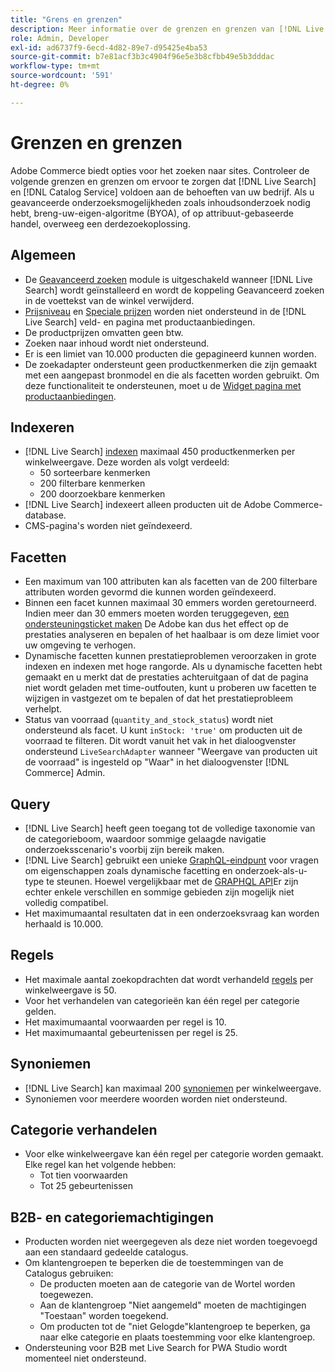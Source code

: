```yaml
---
title: "Grens en grenzen"
description: Meer informatie over de grenzen en grenzen van [!DNL Live Search] om ervoor te zorgen dat het voldoet aan de behoeften van uw bedrijf.
role: Admin, Developer
exl-id: ad6737f9-6ecd-4d82-89e7-d95425e4ba53
source-git-commit: b7e81acf3b3c4904f96e5e3b8cfbb49e5b3dddac
workflow-type: tm+mt
source-wordcount: '591'
ht-degree: 0%

---
```


# Grenzen en grenzen

Adobe Commerce biedt opties voor het zoeken naar sites. Controleer de volgende grenzen en grenzen om ervoor te zorgen dat [!DNL Live Search] en [!DNL Catalog Service] voldoen aan de behoeften van uw bedrijf. Als u geavanceerde onderzoeksmogelijkheden zoals inhoudsonderzoek nodig hebt, breng-uw-eigen-algoritme (BYOA), of op attribuut-gebaseerde handel, overweeg een derdezoekoplossing.

## Algemeen

- De [Geavanceerd zoeken](https://experienceleague.adobe.com/en/docs/commerce-admin/catalog/catalog/search/search) module is uitgeschakeld wanneer [!DNL Live Search] wordt geïnstalleerd en wordt de koppeling Geavanceerd zoeken in de voettekst van de winkel verwijderd.
- [Prijsniveau](https://experienceleague.adobe.com/en/docs/commerce-admin/catalog/products/pricing/product-price-tier) en [Speciale prijzen](https://experienceleague.adobe.com/en/docs/commerce-admin/catalog/products/pricing/product-price-special) worden niet ondersteund in de [!DNL Live Search] veld- en pagina met productaanbiedingen.
- De productprijzen omvatten geen btw.
- Zoeken naar inhoud wordt niet ondersteund.
- Er is een limiet van 10.000 producten die gepagineerd kunnen worden.
- De zoekadapter ondersteunt geen productkenmerken die zijn gemaakt met een aangepast bronmodel en die als facetten worden gebruikt. Om deze functionaliteit te ondersteunen, moet u de [Widget pagina met productaanbiedingen](plp-styling.md).

## Indexeren

- [!DNL Live Search] [indexen](indexing.md) maximaal 450 productkenmerken per winkelweergave. Deze worden als volgt verdeeld:
   - 50 sorteerbare kenmerken
   - 200 filterbare kenmerken
   - 200 doorzoekbare kenmerken
- [!DNL Live Search] indexeert alleen producten uit de Adobe Commerce-database.
- CMS-pagina&#39;s worden niet geïndexeerd.

## Facetten

- Een maximum van 100 attributen kan als facetten van de 200 filterbare attributen worden gevormd die kunnen worden geïndexeerd.
- Binnen een facet kunnen maximaal 30 emmers worden geretourneerd. Indien meer dan 30 emmers moeten worden teruggegeven, [een ondersteuningsticket maken](https://experienceleague.adobe.com/en/docs/commerce-knowledge-base/kb/help-center-guide/magento-help-center-user-guide) De Adobe kan dus het effect op de prestaties analyseren en bepalen of het haalbaar is om deze limiet voor uw omgeving te verhogen.
- Dynamische facetten kunnen prestatieproblemen veroorzaken in grote indexen en indexen met hoge rangorde. Als u dynamische facetten hebt gemaakt en u merkt dat de prestaties achteruitgaan of dat de pagina niet wordt geladen met time-outfouten, kunt u proberen uw facetten te wijzigen in vastgezet om te bepalen of dat het prestatieprobleem verhelpt.
- Status van voorraad (`quantity_and_stock_status`) wordt niet ondersteund als facet. U kunt `inStock: 'true'` om producten uit de voorraad te filteren. Dit wordt vanuit het vak in het dialoogvenster ondersteund `LiveSearchAdapter` wanneer &quot;Weergave van producten uit de voorraad&quot; is ingesteld op &quot;Waar&quot; in het dialoogvenster [!DNL Commerce] Admin.

## Query

- [!DNL Live Search] heeft geen toegang tot de volledige taxonomie van de categorieboom, waardoor sommige gelaagde navigatie onderzoeksscenario&#39;s voorbij zijn bereik maken.
- [!DNL Live Search] gebruikt een unieke [GraphQL-eindpunt](https://developer.adobe.com/commerce/services/graphql/live-search/) voor vragen om eigenschappen zoals dynamische facetting en onderzoek-als-u-type te steunen. Hoewel vergelijkbaar met de [GRAPHQL API](https://developer.adobe.com/commerce/webapi/graphql/)Er zijn echter enkele verschillen en sommige gebieden zijn mogelijk niet volledig compatibel.
- Het maximumaantal resultaten dat in een onderzoeksvraag kan worden herhaald is 10.000.

## Regels

- Het maximale aantal zoekopdrachten dat wordt verhandeld [regels](rules.md) per winkelweergave is 50.
- Voor het verhandelen van categorieën kan één regel per categorie gelden.
- Het maximumaantal voorwaarden per regel is 10.
- Het maximumaantal gebeurtenissen per regel is 25.

## Synoniemen

- [!DNL Live Search] kan maximaal 200 [synoniemen](synonyms.md) per winkelweergave.
- Synoniemen voor meerdere woorden worden niet ondersteund.

## Categorie verhandelen

- Voor elke winkelweergave kan één regel per categorie worden gemaakt. Elke regel kan het volgende hebben:
   - Tot tien voorwaarden
   - Tot 25 gebeurtenissen

## B2B- en categoriemachtigingen

- Producten worden niet weergegeven als deze niet worden toegevoegd aan een standaard gedeelde catalogus.
- Om klantengroepen te beperken die de toestemmingen van de Catalogus gebruiken:
   - De producten moeten aan de categorie van de Wortel worden toegewezen.
   - Aan de klantengroep &quot;Niet aangemeld&quot; moeten de machtigingen &quot;Toestaan&quot; worden toegekend.
   - Om producten tot de &quot;niet Gelogde&quot;klantengroep te beperken, ga naar elke categorie en plaats toestemming voor elke klantengroep.
- Ondersteuning voor B2B met Live Search for PWA Studio wordt momenteel niet ondersteund.
